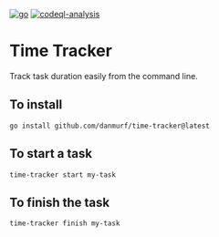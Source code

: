 [![go](https://github.com/danmurf/time-tracker/actions/workflows/go.yml/badge.svg?branch=master)](https://github.com/danmurf/time-tracker/actions/workflows/go.yml)
[![codeql-analysis](https://github.com/danmurf/time-tracker/actions/workflows/codeql-analysis.yml/badge.svg?branch=master)](https://github.com/danmurf/time-tracker/actions/workflows/codeql-analysis.yml)

# Time Tracker

Track task duration easily from the command line.

## To install
```shell
go install github.com/danmurf/time-tracker@latest
```

## To start a task
```shell
time-tracker start my-task
```

## To finish the task
```shell
time-tracker finish my-task
```